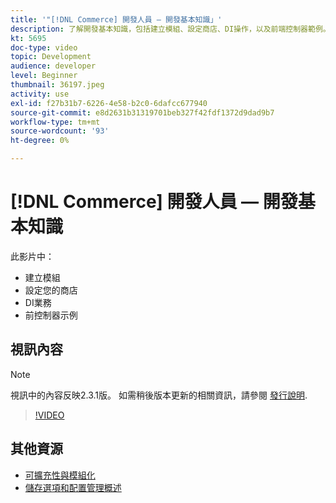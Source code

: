 ```yaml
---
title: '"[!DNL Commerce] 開發人員 — 開發基本知識」'
description: 了解開發基本知識，包括建立模組、設定商店、DI操作，以及前端控制器範例。
kt: 5695
doc-type: video
topic: Development
audience: developer
level: Beginner
thumbnail: 36197.jpeg
activity: use
exl-id: f27b31b7-6226-4e58-b2c0-6dafcc677940
source-git-commit: e8d2631b31319701beb327f42fdf1372d9dad9b7
workflow-type: tm+mt
source-wordcount: '93'
ht-degree: 0%

---
```


# [!DNL Commerce] 開發人員 — 開發基本知識

此影片中：

- 建立模組
- 設定您的商店
- DI業務
- 前控制器示例

## 視訊內容

>[!NOTE]
>
>視訊中的內容反映2.3.1版。 如需稍後版本更新的相關資訊，請參閱 [發行說明](https://experienceleague.adobe.com/docs/commerce-operations/release/notes/overview.html).

>[!VIDEO](https://video.tv.adobe.com/v/36197?quality=12&learn=on)

## 其他資源

- [可擴充性與模組化](https://developer.adobe.com/commerce/php/architecture/modules/)
- [儲存選項和配置管理概述](https://experienceleague.adobe.com/docs/commerce-cloud-service/user-guide/configure-store/overview.html)
